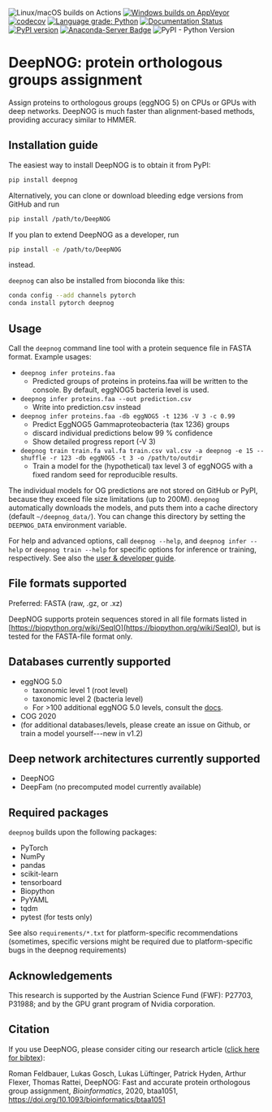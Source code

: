 ![Linux/macOS builds on Actions](
  https://github.com/univieCUBE/deepnog/workflows/deepnog%20CI/badge.svg)
[![Windows builds on AppVeyor](
  https://ci.appveyor.com/api/projects/status/ccdysyv0o2gey6iu/branch/master?svg=true)](
  https://ci.appveyor.com/project/VarIr/deepnog/branch/master)
[![codecov](
  https://codecov.io/gh/univieCUBE/deepnog/branch/master/graph/badge.svg)](
  https://codecov.io/gh/univieCUBE/deepnog)
[![Language grade: Python](
  https://img.shields.io/lgtm/grade/python/g/univieCUBE/deepnog.svg?logo=lgtm&logoWidth=18)](
  https://lgtm.com/projects/g/univieCUBE/deepnog/context:python)
[![Documentation Status](
  https://readthedocs.org/projects/deepnog/badge/?version=latest)](
  https://deepnog.readthedocs.io/en/latest/?badge=latest)
[![PyPI version](
  https://badge.fury.io/py/deepnog.svg)](
  https://badge.fury.io/py/deepnog)
[![Anaconda-Server Badge](
  https://anaconda.org/bioconda/deepnog/badges/version.svg)](
  https://anaconda.org/bioconda/deepnog)
![PyPI - Python Version](
  https://img.shields.io/pypi/pyversions/deepnog?style=flat-square)


# DeepNOG: protein orthologous groups assignment

Assign proteins to orthologous groups (eggNOG 5) on CPUs or GPUs with deep networks.
DeepNOG is much faster than alignment-based methods,
providing accuracy similar to HMMER.


## Installation guide

The easiest way to install DeepNOG is to obtain it from PyPI:
``` bash
pip install deepnog
```

Alternatively, you can clone or download bleeding edge versions
from GitHub and run
``` bash
pip install /path/to/DeepNOG
```

If you plan to extend DeepNOG as a developer, run
``` bash
pip install -e /path/to/DeepNOG
```

instead.

``deepnog`` can also be installed from bioconda like this:
``` bash
conda config --add channels pytorch
conda install pytorch deepnog
```

## Usage

Call the `deepnog` command line tool with a
protein sequence file in FASTA format.
Example usages: 

*  `deepnog infer proteins.faa`
    * Predicted groups of proteins in proteins.faa will be written to the console.
      By default, eggNOG5 bacteria level is used.
*  `deepnog infer proteins.faa --out prediction.csv`
    * Write into prediction.csv instead
*  `deepnog infer proteins.faa -db eggNOG5 -t 1236 -V 3 -c 0.99`
    * Predict EggNOG5 Gammaproteobacteria (tax 1236) groups
    * discard individual predictions below 99 % confidence
    * Show detailed progress report (-V 3)
*  `deepnog train train.fa val.fa train.csv val.csv -a deepnog -e 15 --shuffle
                 -r 123 -db eggNOG5 -t 3 -o /path/to/outdir`
    * Train a model for the (hypothetical) tax level 3 of eggNOG5 with a fixed
      random seed for reproducible results.


The individual models for OG predictions are not stored on GitHub or PyPI,
because they exceed file size limitations (up to 200M).
`deepnog` automatically downloads the models, and puts them into a
cache directory (default `~/deepnog_data/`). You can change this directory
by setting the `DEEPNOG_DATA` environment variable.

For help and advanced options, call `deepnog --help`,
and `deepnog infer --help` or `deepnog train --help` for specific options
for inference or training, respectively.
See also the [user & developer guide](doc/guide.pdf).

## File formats supported

Preferred: FASTA (raw, .gz, or .xz)

DeepNOG supports protein sequences stored in all file formats listed in
[https://biopython.org/wiki/SeqIO](https://biopython.org/wiki/SeqIO),
but is tested for the FASTA-file format
only.

## Databases currently supported

- eggNOG 5.0
  * taxonomic level 1 (root level)
  * taxonomic level 2 (bacteria level)
  * For >100 additional eggNOG 5.0 levels, consult the
  [docs](https://deepnog.readthedocs.io/en/latest/documentation/models.html).
- COG 2020
- (for additional databases/levels, please create an issue on Github,
   or train a model yourself---new in v1.2)

## Deep network architectures currently supported

* DeepNOG
* DeepFam (no precomputed model currently available)


## Required packages

``deepnog`` builds upon the following packages:
*  PyTorch
*  NumPy
*  pandas
*  scikit-learn
*  tensorboard
*  Biopython
*  PyYAML
*  tqdm
*  pytest (for tests only)

See also `requirements/*.txt` for platform-specific recommendations
(sometimes, specific versions might be required due to platform-specific
bugs in the deepnog requirements)

## Acknowledgements
This research is supported by the Austrian Science Fund (FWF): P27703, P31988;
and by the GPU grant program of Nvidia corporation.

## Citation
If you use DeepNOG, please consider citing our research article ([click here for bibtex](https://academic.oup.com/Citation/Download?resourceId=6050698&resourceType=3&citationFormat=2)):

Roman Feldbauer, Lukas Gosch, Lukas Lüftinger, Patrick Hyden,
Arthur Flexer, Thomas Rattei,
DeepNOG: Fast and accurate protein orthologous group assignment,
*Bioinformatics*, 2020, btaa1051, https://doi.org/10.1093/bioinformatics/btaa1051
